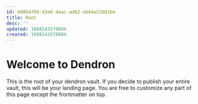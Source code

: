 ```yaml
---
id: b8064760-d3e6-4aac-ad62-eb44a52b01be
title: Root
desc: ''
updated: 1608143370884
created: 1608143370884
---
```

# Welcome to Dendron

This is the root of your dendron vault. If you decide to publish your entire vault, this will be your landing page. You are free to customize any part of this page except the frontmatter on top. 
